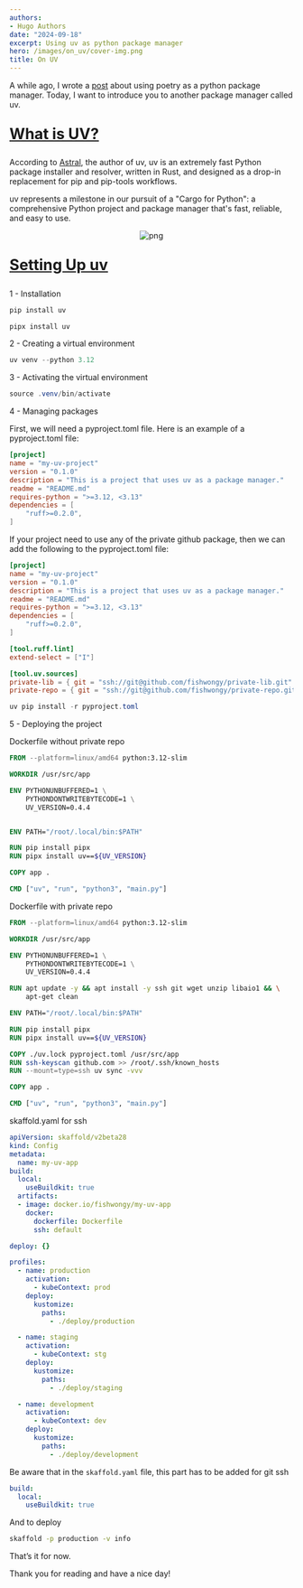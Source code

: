 ```yaml
---
authors:
- Hugo Authors
date: "2024-09-18"
excerpt: Using uv as python package manager
hero: /images/on_uv/cover-img.png
title: On UV
---
```


A while ago, I wrote a [post](https://fishwongy.github.io/post/20230812_poetry/) about using poetry as a python package manager. Today, I want to introduce you to another package manager called uv.


<u><b>
    <p style="font-size:20pt ">
      What is UV?
    </p>
</b></u>

According to [Astral](https://astral.sh/), the author of uv, uv is an extremely fast Python package installer and resolver, written in Rust, and designed as a drop-in replacement for pip and pip-tools workflows.

uv represents a milestone in our pursuit of a "Cargo for Python": a comprehensive Python project and package manager that's fast, reliable, and easy to use.

<p align="center">
<img alt = 'png' src='/images/on_uv/uv-benchmark.png'/>
</p>


<u><b>
    <p style="font-size:20pt ">
      Setting Up uv
    </p>
</b></u>

1 - Installation

```powershell
pip install uv
```

```powershell
pipx install uv
```

2 - Creating a virtual environment

```powershell
uv venv --python 3.12
```

3 - Activating the virtual environment

```powershell
source .venv/bin/activate
```

4 - Managing packages

First, we will need a pyproject.toml file. Here is an example of a pyproject.toml file:

```toml
[project]
name = "my-uv-project"
version = "0.1.0"
description = "This is a project that uses uv as a package manager."
readme = "README.md"
requires-python = ">=3.12, <3.13"
dependencies = [
    "ruff>=0.2.0",
]
```

If your project need to use any of the private github package, then we can add the following to the pyproject.toml file:

```toml
[project]
name = "my-uv-project"
version = "0.1.0"
description = "This is a project that uses uv as a package manager."
readme = "README.md"
requires-python = ">=3.12, <3.13"
dependencies = [
    "ruff>=0.2.0",
]

[tool.ruff.lint]
extend-select = ["I"]

[tool.uv.sources]
private-lib = { git = "ssh://git@github.com/fishwongy/private-lib.git" }
private-repo = { git = "ssh://git@github.com/fishwongy/private-repo.git" }
```

```powershell
uv pip install -r pyproject.toml
```


5 - Deploying the project

Dockerfile without private repo

```Dockerfile
FROM --platform=linux/amd64 python:3.12-slim

WORKDIR /usr/src/app

ENV PYTHONUNBUFFERED=1 \
    PYTHONDONTWRITEBYTECODE=1 \
    UV_VERSION=0.4.4


ENV PATH="/root/.local/bin:$PATH"

RUN pip install pipx
RUN pipx install uv==${UV_VERSION}

COPY app .

CMD ["uv", "run", "python3", "main.py"]
```

Dockerfile with private repo
```Dockerfile
FROM --platform=linux/amd64 python:3.12-slim

WORKDIR /usr/src/app

ENV PYTHONUNBUFFERED=1 \
    PYTHONDONTWRITEBYTECODE=1 \
    UV_VERSION=0.4.4

RUN apt update -y && apt install -y ssh git wget unzip libaio1 && \
    apt-get clean

ENV PATH="/root/.local/bin:$PATH"

RUN pip install pipx
RUN pipx install uv==${UV_VERSION}

COPY ./uv.lock pyproject.toml /usr/src/app
RUN ssh-keyscan github.com >> /root/.ssh/known_hosts
RUN --mount=type=ssh uv sync -vvv

COPY app .

CMD ["uv", "run", "python3", "main.py"]
```

skaffold.yaml for ssh

```yaml
apiVersion: skaffold/v2beta28
kind: Config
metadata:
  name: my-uv-app
build:
  local:
    useBuildkit: true
  artifacts:
  - image: docker.io/fishwongy/my-uv-app
    docker:
      dockerfile: Dockerfile
      ssh: default

deploy: {}

profiles:
  - name: production
    activation:
      - kubeContext: prod
    deploy:
      kustomize:
        paths:
          - ./deploy/production

  - name: staging
    activation:
      - kubeContext: stg
    deploy:
      kustomize:
        paths:
          - ./deploy/staging

  - name: development
    activation:
      - kubeContext: dev
    deploy:
      kustomize:
        paths:
          - ./deploy/development
```

Be aware that in the `skaffold.yaml` file, this part has to be added for git ssh
```yaml
build:
  local:
    useBuildkit: true
```

And to deploy

```bash
skaffold -p production -v info
```


That’s it for now.

Thank you for reading and have a nice day!